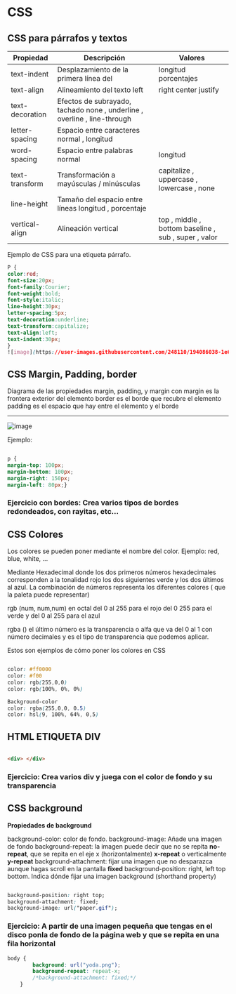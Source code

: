 # CSS


## CSS para párrafos y textos

|Propiedad|	Descripción|	Valores|
|---------|----------------|-----------|
|text-indent|Desplazamiento de la primera línea del |longitud  porcentajes|
|text-align|Alineamiento del texto	left | right  center  justify|
|text-decoration|Efectos de subrayado, tachado	none , underline , overline , line-through|
|letter-spacing|Espacio entre caracteres	normal , longitud|
|word-spacing|Espacio entre palabras	normal | longitud|
|text-transform|Transformación a mayúsculas / minúsculas| capitalize , uppercase , lowercase , none|
|line-height|Tamaño del espacio entre líneas	longitud , porcentaje|
|vertical-align|Alineación vertical|	top , middle , bottom baseline , sub , super , valor|

Ejemplo de CSS para una etiqueta párrafo.
```css
P {
color:red; 
font-size:20px; 
font-family:Courier; 
font-weight:bold; 
font-style:italic; 
line-height:30px; 
letter-spacing:5px; 
text-decoration:underline; 
text-transform:capitalize; 
text-align:left; 
text-indent:30px; 
} 
![image](https://user-images.githubusercontent.com/248110/194086038-1e65be7e-12f1-41c5-a5a8-58675cc8062a.png)
```
## CSS Margin, Padding, border

Diagrama de las propiedades margin, padding, y margin
 con margin es la frontera exterior del elemento 
 border es el borde que recubre el elemento
 padding es el espacio que hay entre el elemento y el borde
 _______________________________________



![image](https://tutorialehtml.com/assets_tutorials/img/boxmodel.gif)

Ejemplo:

```css

p {
margin-top: 100px;
margin-bottom: 100px;
margin-right: 150px;
margin-left: 80px;}


```

### Ejercicio con bordes: Crea varios tipos de bordes redondeados, con rayitas, etc...

## CSS Colores
 Los colores se pueden poner mediante el nombre del color. Ejemplo: red, blue, white, ...
 
 Mediante Hexadecimal donde los dos primeros números hexadecimales corresponden a la tonalidad rojo los dos siguientes verde y los dos últimos al azul.
 La combinación de números representa los diferentes colores ( que la paleta puede representar)
 
 rgb (num, num,num) en octal del 0 al 255 para el rojo del 0 255 para el verde y del 0 al 255 para el azul
 
 rgba () el último número es la transparencia o alfa que va del 0 al 1 con número decimales y es el tipo de transparencia que podemos aplicar.

Estos son ejemplos de cómo poner los colores en CSS
```css 

color: #ff0000 
color: #f00 
color: rgb(255,0,0) 
color: rgb(100%, 0%, 0%)

Background-color
color: rgba(255,0,0, 0.5) 
color: hsl(9, 100%, 64%, 0,5) 
```


## HTML ETIQUETA DIV
```html

<div> </div>
```
### Ejercicio: Crea varios div y juega con el color de fondo y su transparencia



## CSS background

**Propiedades de background**

background-color: color de fondo.
background-image: Añade una imagen de fondo
background-repeat: la imagen puede decir que no se repita **no-repeat**, que se repita en el eje x (horizontalmente) **x-repeat** o verticalmente **y-repeat**
background-attachment: fijar una imagen que no desparazca aunque hagas scroll en la pantalla **fixed**
background-position: right, left top bottom. Indica dónde fijar una imagen
background (shorthand property)

```css

background-position: right top;
background-attachment: fixed;
background-image: url("paper.gif");

```


### Ejercicio: A partir de una imagen pequeña que tengas en el disco ponla de fondo de la página web y que se repita en una fila horizontal

```css 
body {
        background: url("yoda.png");
        background-repeat: repeat-x;
        /*background-attachment: fixed;*/
    }
    
```



